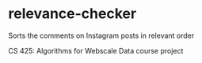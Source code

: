 # relevance-checker
<p>Sorts the comments on Instagram posts in relevant order</p>

CS 425: Algorithms for Webscale Data course project
